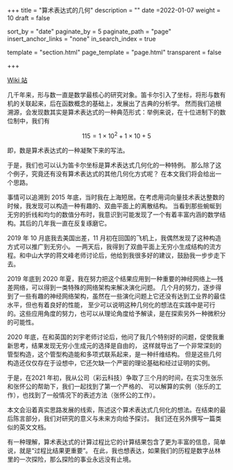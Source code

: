 +++
title = "算术表达式的几何"
description = ""
date =2022-01-07
weight = 10
draft = false

sort_by = "date"
paginate_by = 5
paginate_path = "page"
insert_anchor_links = "none"
in_search_index = true

template = "section.html"
page_template = "page.html"
transparent = false

+++

[Wiki 站](https://wiki.aegeom.org/)

几千年来，形与数一直是数学最核心的研究对象。笛卡尔引入了坐标，将形与数有机的关联起来，后在函数概念的基础上，发展出了古典的分析学。
然而我们追根溯源，会发现数其实是算术表达式的一种典范形式：举例来说，在十位进制下的数位制中，我们有

$$ 115 = 1 \times 10^2+ 1 \times 10 + 5 $$

即，数是算术表达式的一种凝聚下来的写法。

于是，我们也可以认为笛卡尔坐标是算术表达式几何化的一种特例。 那么除了这个例子，究竟还有没有算术表达式的其他几何化方式呢？
在本文我们将会给出一个思路。

事情可以追溯到 2015 年底，当时我在上海短居。在考虑用词向量技术表达整数的时候，我发现可以构造一种有趣的、双曲平面上的离散结构。
当看到那些蜿蜒到无穷的折线和均匀的数值分布时，我意识到可能发现了一个有着丰富内涵的数学结构。其后的几年我一直在反复琢磨它。

2019 年 10 月底我去美国出差，11 月初在回国的飞机上，我偶然发现了这种构造方式可以推广到无穷小。
一两天后，我得到了双曲平面上无穷小生成结构的流方程。和中山大学的蒋文峰老师讨论后，他给到我很多好的建议，鼓励我一步步走下去。

2019 年底到 2020 年夏，我在努力把这个结果应用到一种重要的神经网络上—残差网络，可以得到一类特殊的网络架构来解决演化问题。
几个月的努力，逐步得到了一些有趣的神经网络架构，虽然在一些演化问题上它还没有达到工业界的最佳水平，但也有着良好的性能，
至少可以说明这种几何化的想法在实践中是可行的。这些应用角度的努力，也可以从理论角度给予解读，是在探索另外一种微积分的可能性。

2020 年底，在和英国的刘宇老师讨论后，他问了我几个特别好的问题，促使我重新思考，结果发现无穷小生成元的选择是自由的，
这样就导出了一个非常深刻的管型构造，这个管型构造能和多项式联系起来，是一种纤维结构。
但是这些几何构造还仅仅存在于设想中，它还欠缺一个严密的理论基础和经过证明的实例。

于是，在2021 年初，我从公司（彩云科技）争取了三个月的时间，在实习生张乐和张怀公的帮助下，我们一起找到了第一个严格的、
可以解算的实例（张乐的工作），也找到了一般情况下的表述方法（张怀公的工作）。

本文会沿着真实思路发展的线索，陈述这个算术表达式几何化的想法。在结束的最后陈言部分，我们对研究的意义与未来方向给予探讨。
我们还在另外撰写一篇类似的英文文档。

有一种理解，算术表达式的计算过程比它的计算结果包含了更为丰富的信息，简单说，就是“过程比结果更重要”。
在此，我也想表达，如果我们的历程是数字丛林里的一次探险，那么探险的事业永远没有止境。
